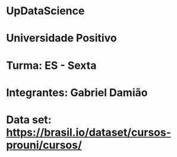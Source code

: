 # UpDataScience

# Universidade Positivo

# Turma: ES - Sexta

# Integrantes: Gabriel Damião

# Data set: https://brasil.io/dataset/cursos-prouni/cursos/
